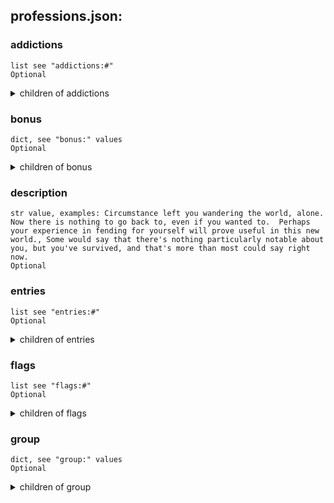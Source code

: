
## professions.json:

### addictions 
 ```
 list see "addictions:#"
 Optional 
```

 <details> 
 <summary> children of addictions </summary> 

 ### addictions:# 

 ```
 dict see "addictions:#:" values
 Required 
```


 <details> 
 <summary> children of addictions:# </summary> 

 ### addictions:#:intensity 

 ```
 int value, examples: 20, 10
 Required 
```



 ### addictions:#:type 

 ```
 str value, examples: nicotine, opiate
 Required 
```



 </details>
</summary>


 </details>
</summary>


 </details>
</summary>

 ### bonus 

 ```
 dict, see "bonus:" values
 Optional 
```


 <details> 
 <summary> children of bonus </summary> 

 ### bonus:absent 

 ```
 list see "bonus:absent:#"
 Optional 
```


 <details> 
 <summary> children of bonus:absent </summary> 

 ### bonus:absent:# 

 ```
 str value, examples: HYPEROPIC, MYOPIC
 Required 
```



 ### bonus:present 

 ```
 list see "bonus:present:#"
 Required 
```


 <details> 
 <summary> children of bonus:present </summary> 

 ### bonus:present:# 

 ```
 str value, examples: HYPEROPIC, MYOPIC
 Required 
```



 </details>
</summary>


 </details>
</summary>


 </details>
</summary>

 ### description 

 ```
 str value, examples: Circumstance left you wandering the world, alone.  Now there is nothing to go back to, even if you wanted to.  Perhaps your experience in fending for yourself will prove useful in this new world., Some would say that there's nothing particularly notable about you, but you've survived, and that's more than most could say right now.
 Optional 
```


 ### entries 

 ```
 list see "entries:#"
 Optional 
```


 <details> 
 <summary> children of entries </summary> 

 ### entries:# 

 ```
 dict see "entries:#:" values
 Required 
```


 <details> 
 <summary> children of entries:# </summary> 

 ### entries:#:ammo-item 

 ```
 str value, examples: battery, 9mmfmj
 Optional 
```



 ### entries:#:charges 

 ```
 int value, examples: 12, 30
 Required 
```



 ### entries:#:container-item 

 ```
 str value, examples: cell_phone, laptop
 Optional 
```



 ### entries:#:item 

 ```
 str value, examples: light_plus_battery_cell, light_disposable_cell
 Required 
```



 </details>
</summary>


 </details>
</summary>


 </details>
</summary>

 ### flags 

 ```
 list see "flags:#"
 Optional 
```


 <details> 
 <summary> children of flags </summary> 

 ### flags:# 

 ```
 str value, examples: SCEN_ONLY, NO_BONUS_ITEMS
 Required 
```



 </details>
</summary>


 </details>
</summary>

 ### group 

 ```
 dict, see "group:" values
 Optional 
```


 <details> 
 <summary> children of group </summary> 

 ### group:entries 

 ```
 list see "group:entries:#"
 Optional 
```


 <details> 
 <summary> children of group:entries </summary> 

 ### group:entries:# 

 ```
 dict see "group:entries:#:" values
 Required 
```


 <details> 
 <summary> children of group:entries:# </summary> 

 ### group:entries:#:ammo-item 

 ```
 str value, example: albuterol
 Required 
```



 ### group:entries:#:charges 

 ```
 int value, example: 100
 Required 
```



 ### group:entries:#:item 

 ```
 str value, example: inhaler
 Required 
```



 ### group:items 

 ```
 list see "group:items:#"
 Optional 
```


 <details> 
 <summary> children of group:items </summary> 

 ### group:items:# 

 ```
 str value, examples: glasses_eye, glasses_bifocal
 Required 
```



 </details>
</summary>


 </details>
</summary>


 </details>
</summary>

 ### id 

 ```
 str value, examples: army_mags_m4, army_mags_mp5
 Optional 
```


 ### item 

 ```
 str value, examples: sunglasses, fancy_sunglasses
 Optional 
```


 ### items 

 ```
 dict, see "items:" values
 Optional 
```


 <details> 
 <summary> children of items </summary> 

 ### items:both 

 ```
 list see "items:both:#"
 Required 
```


 <details> 
 <summary> children of items:both </summary> 

 ### items:both:# 

 ```
 str value, examples: striped_shirt, karate_gi
 Optional 
```



 ### items:both:ammo 

 ```
 int value, example: 100
 Optional 
```



 ### items:both:entries 

 ```
 list see "items:both:entries:#"
 Optional 
```


 <details> 
 <summary> children of items:both:entries </summary> 

 ### items:both:entries:# 

 ```
 dict see "items:both:entries:#:" values
 Required 
```


 <details> 
 <summary> children of items:both:entries:# </summary> 

 ### items:both:entries:#:ammo-item 

 ```
 str value, examples: battery, 9mm
 Optional 
```



 ### items:both:entries:#:charges 

 ```
 int value, examples: 100, 30
 Optional 
```



 ### items:both:entries:#:container-item 

 ```
 str value, examples: sheath, holster
 Optional 
```



 ### items:both:entries:#:contents-group 

 ```
 str value, examples: army_mags_m4, army_mags_usp45 

-OR-

 list, see items:both:entries:#:contents-group:#
 Optional 
```


 <details> 
 <summary> children of items:both:entries:#:contents-group </summary> 

 ### items:both:entries:#:contents-group:# 

 ```
 str value, example: army_mags_mp5
 Optional 
```



 ### items:both:entries:#:contents-item 

 ```
 str value, examples: shoulder_strap, machete 

-OR-

 list, see items:both:entries:#:contents-item:#
 Optional 
```


 <details> 
 <summary> children of items:both:entries:#:contents-item </summary> 

 ### items:both:entries:#:contents-item:# 

 ```
 str value, examples: shoulder_strap, flashbang
 Optional 
```



 ### items:both:entries:#:count 

 ```
 int value, examples: 2, 3
 Optional 
```



 ### items:both:entries:#:custom-flags 

 ```
 list see "items:both:entries:#:custom-flags:#"
 Optional 
```


 <details> 
 <summary> children of items:both:entries:#:custom-flags </summary> 

 ### items:both:entries:#:custom-flags:# 

 ```
 str value, examples: no_auto_equip, auto_wield
 Required 
```



 ### items:both:entries:#:group 

 ```
 str value, examples: charged_cell_phone, charged_two_way_radio
 Optional 
```



 ### items:both:entries:#:item 

 ```
 str value, examples: ear_plugs, lighter
 Optional 
```



 ### items:both:entries:#:snippets 

 ```
 list see "items:both:entries:#:snippets:#"
 Optional 
```


 <details> 
 <summary> children of items:both:entries:#:snippets </summary> 

 ### items:both:entries:#:snippets:# 

 ```
 str value, example: basin
 Required 
```



 ### items:both:items 

 ```
 list see "items:both:items:#"
 Optional 
```


 <details> 
 <summary> children of items:both:items </summary> 

 ### items:both:items:# 

 ```
 str value, examples: pants, jeans
 Required 
```



 ### items:both:magazine 

 ```
 int value, example: 100
 Optional 
```



 ### items:female 

 ```
 list see "items:female:#"
 Optional 
```


 <details> 
 <summary> children of items:female </summary> 

 ### items:female:# 

 ```
 str value, examples: bra, sports_bra
 Required 
```



 ### items:male 

 ```
 list see "items:male:#"
 Optional 
```


 <details> 
 <summary> children of items:male </summary> 

 ### items:male:# 

 ```
 str value, examples: boxer_shorts, briefs
 Required 
```



 </details>
</summary>


 </details>
</summary>


 </details>
</summary>

 ### name 

 ```
 str value, examples: Vagabond, Survivor 

-OR-

 dict, see name:
 Optional 
```


 <details> 
 <summary> children of name </summary> 

 ### name:female 

 ```
 str value, examples: Maid, Captive
 Optional 
```



 ### name:male 

 ```
 str value, examples: Butler, Captive
 Optional 
```



 </details>
</summary>


 </details>
</summary>

 ### pets 

 ```
 list see "pets:#"
 Optional 
```


 <details> 
 <summary> children of pets </summary> 

 ### pets:# 

 ```
 dict see "pets:#:" values
 Required 
```


 <details> 
 <summary> children of pets:# </summary> 

 ### pets:#:amount 

 ```
 int value, examples: 1, 5
 Required 
```



 ### pets:#:name 

 ```
 str value, examples: mon_dog_gshepherd, mon_cat
 Required 
```



 </details>
</summary>


 </details>
</summary>


 </details>
</summary>

 ### points 

 ```
 int value, examples: 1, 2
 Optional 
```


 ### proficiencies 

 ```
 list see "proficiencies:#"
 Optional 
```


 <details> 
 <summary> children of proficiencies </summary> 

 ### proficiencies:# 

 ```
 str value, examples: prof_gunsmithing_basic, prof_fibers
 Required 
```



 </details>
</summary>


 </details>
</summary>

 ### skills 

 ```
 list see "skills:#"
 Optional 
```


 <details> 
 <summary> children of skills </summary> 

 ### skills:# 

 ```
 dict, see "skills:#:" values
 Optional 
```


 <details> 
 <summary> children of skills:# </summary> 

 ### skills:#:level 

 ```
 int value, examples: 2, 1
 Required 
```



 ### skills:#:name 

 ```
 str value, examples: gun, speech
 Required 
```



 ### skills:level 

 ```
 int value, example: 2
 Optional 
```



 ### skills:name 

 ```
 str value, examples: melee, survival
 Optional 
```



 </details>
</summary>


 </details>
</summary>

 ### sub 

 ```
 list see "sub:#"
 Optional 
```


 <details> 
 <summary> children of sub </summary> 

 ### sub:# 

 ```
 dict see "sub:#:" values
 Required 
```


 <details> 
 <summary> children of sub:# </summary> 

 ### sub:#:absent 

 ```
 list see "sub:#:absent:#"
 Optional 
```


 <details> 
 <summary> children of sub:#:absent </summary> 

 ### sub:#:absent:# 

 ```
 str value, examples: MEATARIAN, ANTIWHEAT
 Required 
```



 ### sub:#:item 

 ```
 str value, example: blazer
 Optional 
```



 ### sub:#:new 

 ```
 list see "sub:#:new:#"
 Required 
```


 <details> 
 <summary> children of sub:#:new </summary> 

 ### sub:#:new:# 

 ```
 str value, examples: fitover_sunglasses, veggy_salad 

-OR-

 dict
 Required 
```


 <details> 
 <summary> children of sub:#:new:# </summary> 

 ### sub:#:new:#:item 

 ```
 str value, examples: fchicken, hat_cotton
 Optional 
```



 ### sub:#:new:#:ratio 

 ```
 int value, examples: 1, 2
 Optional 
```



 ### sub:#:present 

 ```
 list see "sub:#:present:#"
 Optional 
```


 <details> 
 <summary> children of sub:#:present </summary> 

 ### sub:#:present:# 

 ```
 str value, examples: ANTIWHEAT, ANTIFRUIT
 Required 
```



 </details>
</summary>


 </details>
</summary>


 </details>
</summary>


 </details>
</summary>

 ### subtype 

 ```
 str value, example: collection
 Optional 
```


 ### trait 

 ```
 str value, example: WOOLALLERGY
 Optional 
```


 ### traits 

 ```
 list see "traits:#"
 Optional 
```


 <details> 
 <summary> children of traits </summary> 

 ### traits:# 

 ```
 str value, examples: PROF_MED, PROF_POLICE
 Required 
```



 </details>
</summary>


 </details>
</summary>

 ### type 

 ```
 str value, examples: profession, item_group
 Required 
```


 ### vehicle 

 ```
 str value, examples: semi_truck, motorcycle
 Optional 
```


